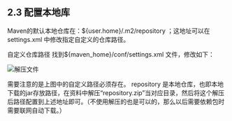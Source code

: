 ## 2.3 配置本地库

Maven的默认本地仓库在：${user.home}/.m2/repository ；这地址可以在settings.xml 中修改指定自定义的仓库路径。

自定义仓库路径
找到${maven_home}/conf/settings.xml 文件，修改如下：

![解压文件](images/pezhibendicangku.png)  

需要注意的是上图中的自定义路径必须存在。
repository 是本地仓库，也即本地下载的jar存放路径，在资料中解压“repository.zip”当对应目录，然后将这个解压后路径配置到上述地址即可。（不使用解压的也是可以的，那么以后需要依赖包时需要联网自动下载。）
